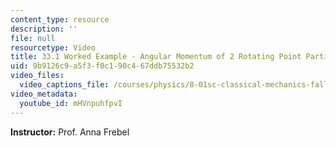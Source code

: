 ```yaml
---
content_type: resource
description: ''
file: null
resourcetype: Video
title: 33.1 Worked Example - Angular Momentum of 2 Rotating Point Particles
uid: 9b9126c9-a5f3-f0c1-90c4-67ddb75532b2
video_files:
  video_captions_file: /courses/physics/8-01sc-classical-mechanics-fall-2016/week-11-angular-momentum/33.1-worked-example-angular-momentum-of-2-rotating-point-particles/33.1-worked-example-angular-momentum-of-2-rotating-point-particles/mHVnpuhfpvI.vtt
video_metadata:
  youtube_id: mHVnpuhfpvI
---
```


**Instructor:** Prof. Anna Frebel